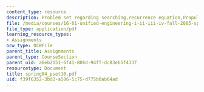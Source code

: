 ```yaml
---
content_type: resource
description: Problem set regarding searching,recurrence equation,Propulsion.
file: /media/courses/16-01-unified-engineering-i-ii-iii-iv-fall-2005-spring-2006/f39f63523bd2a5865c75d775b0ab64ad_spring04_pset10.pdf
file_type: application/pdf
learning_resource_types:
- Assignments
ocw_type: OCWFile
parent_title: Assignments
parent_type: CourseSection
parent_uid: a6eb2151-6f41-806d-94ff-dc83eb5f4337
resourcetype: Document
title: spring04_pset10.pdf
uid: f39f6352-3bd2-a586-5c75-d775b0ab64ad
---
```

